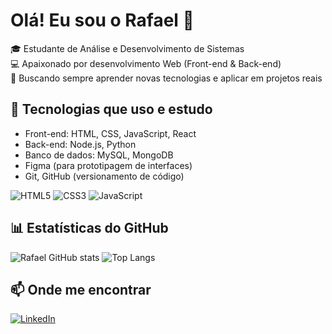 # Olá! Eu sou o Rafael 👋  

🎓 Estudante de Análise e Desenvolvimento de Sistemas  
💻 Apaixonado por desenvolvimento Web (Front-end & Back-end)  
🚀 Buscando sempre aprender novas tecnologias e aplicar em projetos reais  

## 🚀 Tecnologias que uso e estudo
- Front-end: HTML, CSS, JavaScript, React  
- Back-end: Node.js, Python  
- Banco de dados: MySQL, MongoDB
- Figma (para prototipagem de interfaces)
- Git, GitHub (versionamento de código)

![HTML5](https://img.shields.io/badge/-HTML5-E34F26?style=for-the-badge&logo=html5&logoColor=fff)
![CSS3](https://img.shields.io/badge/-CSS3-1572B6?style=for-the-badge&logo=css3)
![JavaScript](https://img.shields.io/badge/-JavaScript-F7DF1E?style=for-the-badge&logo=javascript&logoColor=000)

## 📊 Estatísticas do GitHub
![Rafael GitHub stats](https://github-readme-stats.vercel.app/api?username=seu-usuario&show_icons=true&theme=tokyonight)
![Top Langs](https://github-readme-stats.vercel.app/api/top-langs/?username=seu-usuario&layout=compact&theme=tokyonight)

## 📫 Onde me encontrar
[![LinkedIn](https://img.shields.io/badge/LinkedIn-blue?style=for-the-badge&logo=linkedin)](https://linkedin.com/in/seu-linkedin)
